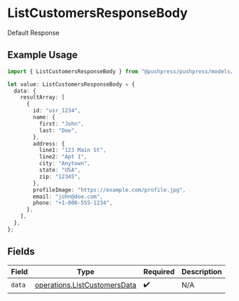 # ListCustomersResponseBody

Default Response

## Example Usage

```typescript
import { ListCustomersResponseBody } from "@pushpress/pushpress/models/operations";

let value: ListCustomersResponseBody = {
  data: {
    resultArray: [
      {
        id: "usr_1234",
        name: {
          first: "John",
          last: "Doe",
        },
        address: {
          line1: "123 Main St",
          line2: "Apt 1",
          city: "Anytown",
          state: "USA",
          zip: "12345",
        },
        profileImage: "https://example.com/profile.jpg",
        email: "john@doe.com",
        phone: "+1-800-555-1234",
      },
    ],
  },
};
```

## Fields

| Field                                                                        | Type                                                                         | Required                                                                     | Description                                                                  |
| ---------------------------------------------------------------------------- | ---------------------------------------------------------------------------- | ---------------------------------------------------------------------------- | ---------------------------------------------------------------------------- |
| `data`                                                                       | [operations.ListCustomersData](../../models/operations/listcustomersdata.md) | :heavy_check_mark:                                                           | N/A                                                                          |